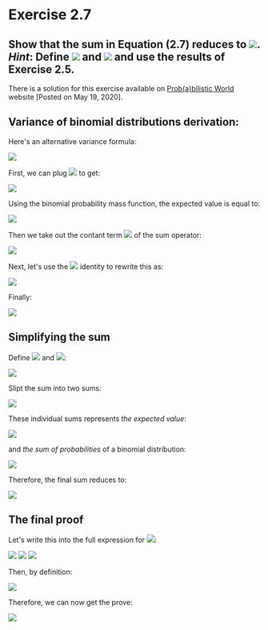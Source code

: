 Exercise 2.7
=======

Show that the sum in Equation (2.7) reduces to <img src="https://latex.codecogs.com/svg.latex?\sigma=np(1-p)" />. *Hint*: Define <img src="https://latex.codecogs.com/svg.latex?y=x-1" /> and <img src="https://latex.codecogs.com/svg.latex?m=n-1" /> and use the results of Exercise 2.5.
-----------

There is a solution for this exercise available on [Prob(a)bilistic World](https://www.probabilisticworld.com/binomial-distribution-mean-variance-formulas-proof/) website [Posted on May 19, 2020].

Variance of binomial distributions derivation:
-----------

Here's an alternative variance formula:

<img src="https://latex.codecogs.com/svg.latex?\sigma^2=\left<x^2\right>-\mu^2" />

First, we can plug <img src="https://latex.codecogs.com/svg.latex?\mu^2=(np)^2" /> to get:

<img src="https://latex.codecogs.com/svg.latex?\sigma^2=\left<x^2\right>-(np)^2" />

Using the binomial probability mass function, the expected value is equal to:

<img src="https://latex.codecogs.com/svg.latex?\left<x^2\right>=\sum_{x=0}^nx^2\cdot\left(\begin{array}{c}n\\x\end{array}\right)p^x(1-p)^{n-x}" />

Then we take out the contant term <img src="https://latex.codecogs.com/svg.latex?n" /> of the sum operator:

<img src="https://latex.codecogs.com/svg.latex?\left<x^2\right>=n\cdot\sum_{x=0}^nx\cdot\left(\begin{array}{c}n-1\\x-1\end{array}\right)p^x(1-p)^{n-x}" />

Next, let's use the <img src="https://latex.codecogs.com/svg.latex?p^x=p\cdotp^{x-1}" /> identity to rewrite this as:

<img src="https://latex.codecogs.com/svg.latex?\left<x^2\right>=np\cdot\sum_{x=0}^nx\cdot\left(\begin{array}{c}n-1\\x-1\end{array}\right)p^{x-1}(1-p)^{n-x}" />

Finally:

<img src="https://latex.codecogs.com/svg.latex?\left<x^2\right>=np\cdot\sum_{x=0}^nx\cdot\left(\begin{array}{c}n-1\\x-1\end{array}\right)p^{x-1}(1-p)^{(n-1)-(x-1)}" />

Simplifying the sum
-----------

Define <img src="https://latex.codecogs.com/svg.latex?y=x-1" /> and <img src="https://latex.codecogs.com/svg.latex?m=n-1" />:

<img src="https://latex.codecogs.com/svg.latex?\sum_{x=0}^n(y+1)\cdot\left(\begin{array}{c}m\\y\end{array}\right)p^{y}(1-p)^{m-y}" />

Slipt the sum into two sums:

<img src="https://latex.codecogs.com/svg.latex?=\sum_{x=0}^ny\cdot\left(\begin{array}{c}m\\y\end{array}\right)p^{y}(1-p)^{m-y}+\sum_{x=0}^n\left(\begin{array}{c}m\\y\end{array}\right)p^{y}(1-p)^{m-y}" />

These individual sums represents *the expected value*:

<img src="https://latex.codecogs.com/svg.latex?\sum_{x=0}^ny\cdot\left(\begin{array}{c}m\\y\end{array}\right)p^{y}(1-p)^{m-y}=mp=(n-1)p" />

and *the sum of probabilities* of a binomial distribution:

<img src="https://latex.codecogs.com/svg.latex?\sum_{x=0}^n\left(\begin{array}{c}m\\y\end{array}\right)p^{y}(1-p)^{m-y}=1" />

Therefore, the final sum reduces to:

<img src="https://latex.codecogs.com/svg.latex?\sum_{x=0}^n(y+1)\cdot\left(\begin{array}{c}m\\y\end{array}\right)p^{y}(1-p)^{m-y}=(n-1)p+1" />

The final proof
-----------

Let's write this into the full expression for <img src="https://latex.codecogs.com/svg.latex?\left<x^2\right>" />:

<img src="https://latex.codecogs.com/svg.latex?\left<x^2\right>=np\cdot\sum_{x=0}^nx\cdot\left(\begin{array}{c}n-1\\x-1\end{array}\right)p^{x-1}(1-p)^{n-x}" />

<img src="https://latex.codecogs.com/svg.latex?=np\cdot((n-1)p+1)=(np)^2-np^2+np" />

<img src="https://latex.codecogs.com/svg.latex?=(np)^2+np(1-p)" />

Then, by definition:

<img src="https://latex.codecogs.com/svg.latex?\sigma^2=\left<x^2\right>-(np)^2" />

Therefore, we can now get the prove:

<img src="https://latex.codecogs.com/svg.latex?\sigma^2=(np)^2+np(1-p)-(np)^2=np(1-p)" />
